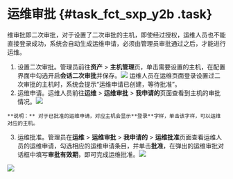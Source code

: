 # 运维审批 {#task_fct_sxp_y2b .task}

维审批即二次审批，对于设置了二次审批的主机，即使经过授权，运维人员也不能直接登录成功，系统会自动生成运维申请，必须由管理员审批通过之后，才能进行运维。

1.  设置二次审批。管理员前往**资产** \> **主机管理**页，单击需要设置的主机，在配置界面中勾选开启**会话二次审批**并保存。![](http://static-aliyun-doc.oss-cn-hangzhou.aliyuncs.com/assets/img/18833/155123403210570_zh-CN.png) 运维人员在运维页面登录设置过二次审批的主机时，系统会提示“运维申请已创建，等待批准”。
2.   运维申请。运维人员前往**运维** \> **运维审批** \> **我申请的**页面查看到主机的审批情况。![](http://static-aliyun-doc.oss-cn-hangzhou.aliyuncs.com/assets/img/18833/155123403210571_zh-CN.png)

 

    **说明：** 对于已批准的运维申请，对应主机会显示**登录**字样，单击该字样，可以运维对应的主机。

3.   运维批准。管理员在**运维** \> **运维审批** \> **我申请的** \> **运维批准**页面查看运维人员的运维申请，勾选相应的运维申请条目，并单击**批准**，在弹出的运维审批对话框中填写**审批有效期**，即可完成运维批准。![](http://static-aliyun-doc.oss-cn-hangzhou.aliyuncs.com/assets/img/18833/155123403210572_zh-CN.png)

![](http://static-aliyun-doc.oss-cn-hangzhou.aliyuncs.com/assets/img/18833/155123403210573_zh-CN.png)

 

